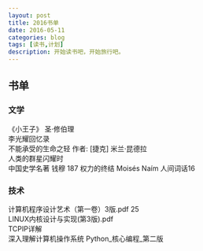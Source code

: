 ```yaml
---
layout: post
title: 2016书单
date: 2016-05-11
categories: blog
tags: [读书,计划]
description: 开始读书吧，开始旅行吧。
---
```


## 书单

### 文学

《小王子》 圣·修伯理  
李光耀回忆录  
不能承受的生命之轻 作者: [捷克] 米兰·昆德拉     
人类的群星闪耀时  
中国史学名著 钱穆   187
权力的终结 Moisés Naím
人间词话16
### 技术

计算机程序设计艺术（第一卷）3版.pdf 25  
LINUX内核设计与实现(第3版).pdf  
TCPIP详解  
深入理解计算机操作系统
Python_核心编程_第二版











